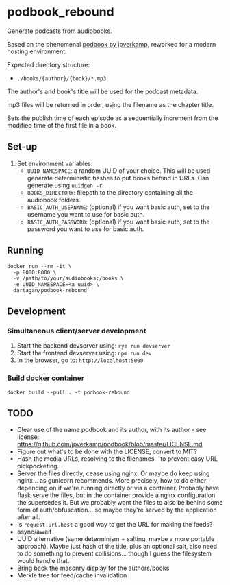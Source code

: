 # podbook_rebound

Generate podcasts from audiobooks.

Based on the phenomenal [podbook by jpverkamp](https://github.com/jpverkamp/podbook), reworked for a modern hosting environment.

Expected directory structure:
- `./books/{author}/{book}/*.mp3`

The author's and book's title will be used for the podcast metadata.

mp3 files will be returned in order, using the filename as the chapter title.

Sets the publish time of each episode as a sequentially increment from the modified time of the first file in a book.

## Set-up

1. Set environment variables:
    * `UUID_NAMESPACE`: a random UUID of your choice.  This will be used generate deterministic hashes to put books behind in URLs.  Can generate using `uuidgen -r`.
    * `BOOKS_DIRECTORY`: filepath to the directory containing all the audiobook folders.
    * `BASIC_AUTH_USERNAME`: (optional) if you want basic auth, set to the username you want to use for basic auth.
    * `BASIC_AUTH_PASSWORD`: (optional) if you want basic auth, set to the password you want to use for basic auth.

## Running

```
docker run --rm -it \
  -p 8000:8000 \
  -v /path/to/your/audiobooks:/books \
  -e UUID_NAMESPACE=<a uuid> \
  dartagan/podbook-rebound`
```

## Development

### Simultaneous client/server development

1. Start the backend devserver using: `rye run devserver`
2. Start the frontend devserver using: `npm run dev`
3. In the browser, go to: `http://localhost:5000`

### Build docker container

`docker build --pull . -t podbook-rebound`


## TODO

* Clear use of the name podbook and its author, with its author - see license: https://github.com/jpverkamp/podbook/blob/master/LICENSE.md
* Figure out what's to be done with the LICENSE, convert to MIT?
* Hash the media URLs, resolving to the filenames - to prevent easy URL pickpocketing.
* Server the files directly, cease using nginx.  Or maybe do keep using nginx... as gunicorn recommends.  More precisely, how to do either - depending on if we're running directly or via a container.  Probably have flask serve the files, but in the container provide a nginx configuration the supersedes it.  But we probably want the files to also be behind some form of auth/obfuscation... so maybe they're served by the application after all.
* Is `request.url.host` a good way to get the URL for making the feeds?
* async/await
* UUID alternative (same determinism + salting, maybe a more portable approach).  Maybe just hash of the title, plus an optional salt, also need to do something to prevent collisions... though I guess the filesystem would handle that.
* Bring back the masonry display for the authors/books
* Merkle tree for feed/cache invalidation

